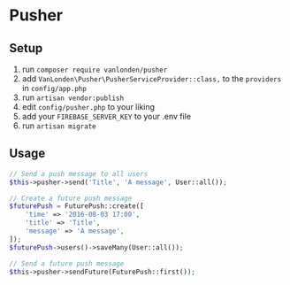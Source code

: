 # Pusher

## Setup

1. run `composer require vanlonden/pusher`
2. add `VanLonden\Pusher\PusherServiceProvider::class,` to the `providers` in `config/app.php`
3. run `artisan vendor:publish`
4. edit `config/pusher.php` to your liking
5. add your `FIREBASE_SERVER_KEY` to your .env file
6. run `artisan migrate`


## Usage
```php
// Send a push message to all users
$this->pusher->send('Title', 'A message', User::all());

// Create a future push message
$futurePush = FuturePush::create([
    'time' => '2016-08-03 17:00',
    'title' => 'Title',
    'message' => 'A message',
]);
$futurePush->users()->saveMany(User::all());

// Send a future push message
$this->pusher->sendFuture(FuturePush::first());
```
